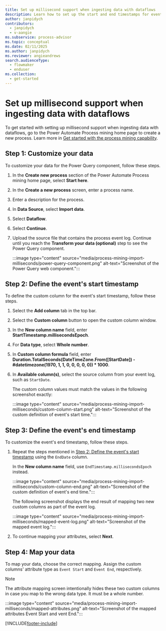 ```yaml
---
title: Set up millisecond support when ingesting data with dataflows
description: Learn how to set up the start and end timestamps for events.
author: janpidych
contributors:
  - janpidych
  - v-aangie
ms.subservice: process-advisor
ms.topic: conceptual
ms.date: 02/11/2025
ms.author: janpidych
ms.reviewer: angieandrews
search.audienceType: 
  - flowmaker
  - enduser
ms.collection:
  - get-started
---
```


# Set up millisecond support when ingesting data with dataflows

To get started with setting up millisecond support when ingesting data with dataflows, go to the Power Automate Process mining home page to create a new process. Learn more in [Get started with the process mining capability](process-mining-tutorial.md#create-a-process).

## Step 1: Customize your data

To customize your data for the Power Query component, follow these steps.

1. In the **Create new process** section of the Power Automate Process mining home page, select **Start here**.
1. In the **Create a new process** screen, enter a process name.
1. Enter a description for the process.
1. In **Data Source**, select **Import data**.
1. Select **Dataflow**.
1. Select **Continue**.
1. Upload the source file that contains the process event log. Continue until you reach the **Transform your data (optional)** step to see the Power Query component.

    :::image type="content" source="media/process-mining-import-milliseconds/power-query-component.png" alt-text="Screenshot of the Power Query web component.":::

## Step 2: Define the event's start timestamp

To define the custom column for the event's start timestamp, follow these steps.

1. Select the **Add column** tab in the top bar.
1. Select the **Custom column** button to open the custom column window.
1. In the  **New column name** field, enter **StartTimestamp.millisecondsEpoch**.
1. For **Data type**, select **Whole number**.
1. In **Custom column formula** field, enter **Duration.TotalSeconds(DateTimeZone.From([StartDate]) - #datetimezone(1970, 1, 1, 0, 0, 0, 0, 0)) * 1000**.
1. In **Available column(s)**, select the source column from your event log, such as `StartDate`.

    The custom column values must match the values in the following screenshot exactly:

    :::image type="content" source="media/process-mining-import-milliseconds/custom-column-start.png" alt-text="Screenshot of the custom definition of event's start time.":::

## Step 3: Define the event's end timestamp

To customize the event's end timestamp, follow these steps.

1. Repeat the steps mentioned in [Step 2: Define the event's start timestamp](#step-2-define-the-events-start-timestamp) using the `EndDate` column.

    In the **New column name** field, use `EndTimestamp.millisecondsEpoch` instead.

    :::image type="content" source="media/process-mining-import-milliseconds/custom-column-end.png" alt-text="Screenshot of the custom definition of event's end time.":::

    The following screenshot displays the end result of mapping two new custom columns as part of the event log.

    :::image type="content" source="media/process-mining-import-milliseconds/mapped-event-log.png" alt-text="Screenshot of the mapped event log.":::

1. To continue mapping your attributes, select **Next**.

## Step 4: Map your data

To map your data, choose the correct mapping. Assign the custom columns' attribute type as `Event Start` and `Event End`, respectively.

> [!NOTE]
> The attribute mapping screen intentionally hides these two custom columns in case you map to the wrong data type. It must be a whole number.

:::image type="content" source="media/process-mining-import-milliseconds/mapped-attributes.png" alt-text="Screenshot of the mapped attributes Event Start and vent End.":::

[!INCLUDE[footer-include](includes/footer-banner.md)]
